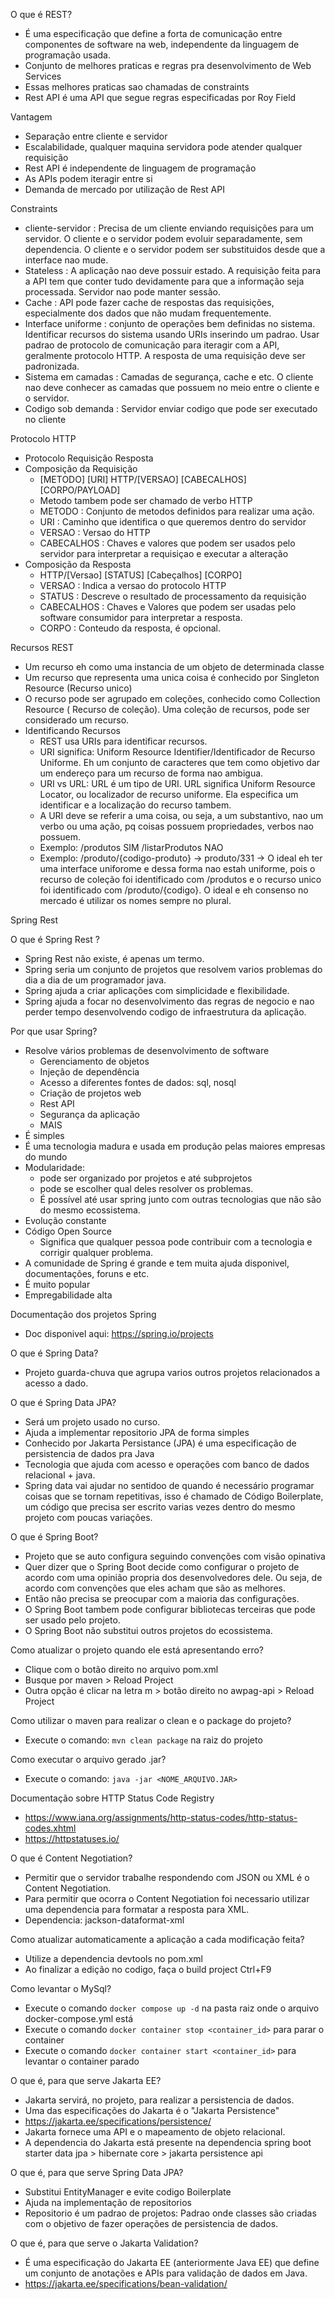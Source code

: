 O que é REST?

- É uma especificação que define a forta de comunicação entre componentes de
  software na web, independente da linguagem
  de programação usada.
- Conjunto de melhores praticas e regras pra desenvolvimento de Web Services
- Essas melhores praticas sao chamadas de constraints
- Rest API é uma API que segue regras especificadas por Roy Field

Vantagem

- Separação entre cliente e servidor
- Escalabilidade, qualquer maquina servidora pode atender qualquer requisição
- Rest API é independente de linguagem de programação
- As APIs podem iteragir entre si
- Demanda de mercado por utilização de Rest API

Constraints

- cliente-servidor : Precisa de um cliente enviando requisições para um
  servidor. O cliente e o servidor podem evoluir
  separadamente, sem dependencia. O cliente e o servidor podem ser substituidos
  desde que a interface nao mude.
- Stateless : A aplicação nao deve possuir estado. A requisição feita para a
  API tem que conter tudo devidamente para
  que a informação seja processada. Servidor nao pode manter sessão.
- Cache : API pode fazer cache de respostas das requisições, especialmente dos
  dados que não mudam frequentemente.
- Interface uniforme : conjunto de operações bem definidas no sistema.
  Identificar recursos do sistema usando URIs
  inserindo um padrao. Usar padrao de protocolo de comunicação para iteragir
  com a API, geralmente protocolo HTTP. A
  resposta de uma requisição deve ser padronizada.
- Sistema em camadas : Camadas de segurança, cache e etc. O cliente nao deve
  conhecer as camadas que possuem no meio
  entre o cliente e o servidor.
- Codigo sob demanda : Servidor enviar codigo que pode ser executado no cliente

Protocolo HTTP

- Protocolo Requisição Resposta
- Composição da Requisição
    - [METODO] [URI] HTTP/[VERSAO] [CABECALHOS] [CORPO/PAYLOAD]
    - Metodo tambem pode ser chamado de verbo HTTP
    - METODO : Conjunto de metodos definidos para realizar uma ação.
    - URI : Caminho que identifica o que queremos dentro do servidor
    - VERSAO : Versao do HTTP
    - CABECALHOS : Chaves e valores que podem ser usados pelo servidor para
      interpretar a requisiçao e executar a
      alteração
- Composição da Resposta
    - HTTP/[Versao] [STATUS] [Cabeçalhos] [CORPO]
    - VERSAO : Indica a versao do protocolo HTTP
    - STATUS : Descreve o resultado de processamento da requisição
    - CABECALHOS : Chaves e Valores que podem ser usadas pelo software
      consumidor para interpretar a resposta.
    - CORPO : Conteudo da resposta, é opcional.

Recursos REST

- Um recurso eh como uma instancia de um objeto de determinada classe
- Um recurso que representa uma unica coisa é conhecido por Singleton
  Resource (Recurso unico)
- O recurso pode ser agrupado em coleções, conhecido como Collection Resource (
  Recurso de coleção). Uma coleção de
  recursos, pode ser considerado um recurso.
- Identificando Recursos
    - REST usa URIs para identificar recursos.
    - URI significa: Uniform Resource Identifier/Identificador de Recurso
      Uniforme. Eh um conjunto de caracteres que tem
      como objetivo dar um endereço para um recurso de forma nao ambigua.
    - URI vs URL: URL é um tipo de URI. URL significa Uniform Resource Locator,
      ou localizador de recurso uniforme. Ela
      especifica um identificar e a localização do recurso tambem.
    - A URI deve se referir a uma coisa, ou seja, a um substantivo, nao um
      verbo ou uma ação, pq coisas possuem
      propriedades, verbos nao possuem.
    - Exemplo: /produtos SIM /listarProdutos NAO
    - Exemplo: /produto/{codigo-produto} -> produto/331 -> O ideal eh ter uma
      interface uniforome e dessa forma nao
      estah uniforme, pois o recurso de coleção foi identificado com /produtos
      e o recurso unico foi identificado com
      /produto/{codigo}. O ideal e eh consenso no mercado é utilizar os nomes
      sempre no plural.

Spring Rest

O que é Spring Rest ?

- Spring Rest não existe, é apenas um termo.
- Spring seria um conjunto de projetos que resolvem varios problemas do dia a
  dia de um programador java.
- Spring ajuda a criar aplicações com simplicidade e flexibilidade.
- Spring ajuda a focar no desenvolvimento das regras de negocio e nao perder
  tempo desenvolvendo codigo de
  infraestrutura da aplicação.

Por que usar Spring?

- Resolve vários problemas de desenvolvimento de software
    - Gerenciamento de objetos
    - Injeção de dependência
    - Acesso a diferentes fontes de dados: sql, nosql
    - Criação de projetos web
    - Rest API
    - Segurança da aplicação
    - MAIS
- É simples
- É uma tecnologia madura e usada em produção pelas maiores empresas do mundo
- Modularidade:
    - pode ser organizado por projetos e até subprojetos
    - pode se escolher qual deles resolver os problemas.
    - É possível até usar spring junto com outras tecnologias que não são do
      mesmo ecossistema.
- Evolução constante
- Código Open Source
    - Significa que qualquer pessoa pode contribuir com a tecnologia e corrigir
      qualquer problema.
- A comunidade de Spring é grande e tem muita ajuda disponivel, documentações,
  foruns e etc.
- É muito popular
- Empregabilidade alta

Documentação dos projetos Spring

- Doc disponivel aqui: https://spring.io/projects

O que é Spring Data?

- Projeto guarda-chuva que agrupa varios outros projetos relacionados a acesso
  a dado.

O que é Spring Data JPA?

- Será um projeto usado no curso.
- Ajuda a implementar repositorio JPA de forma simples
- Conhecido por Jakarta Persistance (JPA) é uma especificação de persistencia
  de dados pra Java
- Tecnologia que ajuda com acesso e operações com banco de dados relacional +
  java.
- Spring data vai ajudar no sentidoo de quando é necessário programar coisas
  que se tornam repetitivas, isso é chamado de Código Boilerplate, um código
  que precisa ser escrito varias vezes dentro do mesmo projeto com poucas
  variações.

O que é Spring Boot?

- Projeto que se auto configura seguindo convenções com visão opinativa
- Quer dizer que o Spring Boot decide como configurar o projeto de acordo com
  uma opinião propria dos desenvolvedores dele. Ou seja, de acordo com
  convenções que eles acham que são as melhores.
- Então não precisa se preocupar com a maioria das configurações.
- O Spring Boot tambem pode configurar bibliotecas terceiras que pode ser usado
  pelo projeto.
- O Spring Boot não substitui outros projetos do ecossistema.



Como atualizar o projeto quando ele está apresentando erro?
- Clique com o botão direito no arquivo pom.xml
- Busque por maven > Reload Project
- Outra opção é clicar na letra m > botão direito no awpag-api > Reload 
  Project

Como utilizar o maven para realizar o clean e o package do projeto?
- Execute o comando: ```mvn clean package``` na raiz do projeto

Como executar o arquivo gerado .jar?
- Execute o comando: ```java -jar <NOME_ARQUIVO.JAR>```



Documentação sobre HTTP Status Code Registry
- https://www.iana.org/assignments/http-status-codes/http-status-codes.xhtml
- https://httpstatuses.io/

O que é Content Negotiation?
- Permitir que o servidor trabalhe respondendo com JSON ou XML é o Content 
  Negotiation.
- Para permitir que ocorra o Content Negotiation foi necessario utilizar 
  uma dependencia para formatar a resposta para XML.
- Dependencia: jackson-dataformat-xml

Como atualizar automaticamente a aplicação a cada modificação feita?
- Utilize a dependencia devtools no pom.xml
- Ao finalizar a edição no codigo, faça o build project Ctrl+F9

Como levantar o MySql?
- Execute o comando ```docker compose up -d``` na pasta raiz onde o arquivo 
  docker-compose.yml está
- Execute o comando ```docker container stop <container_id>``` para parar o 
  container
- Execute o comando ```docker container start <container_id>``` para 
  levantar o container parado


O que é, para que serve Jakarta EE?
- Jakarta servirá, no projeto, para realizar a persistencia de dados.
- Uma das especificações do Jakarta é o "Jakarta Persistence"
- https://jakarta.ee/specifications/persistence/
- Jakarta fornece uma API e o mapeamento de objeto relacional.
- A dependencia do Jakarta está presente na dependencia spring boot starter 
  data jpa > hibernate core > jakarta persistence api

O que é, para que serve Spring Data JPA?
- Substitui EntityManager e evite codigo Boilerplate
- Ajuda na implementação de repositorios
- Repositorio é um padrao de projetos: Padrao onde classes são criadas com 
  o objetivo de fazer operações de persistencia de dados.

O que é, para que serve o Jakarta Validation?
- É uma especificação do Jakarta EE (anteriormente Java EE) que define um 
  conjunto de anotações e APIs para validação de dados em Java.
- https://jakarta.ee/specifications/bean-validation/